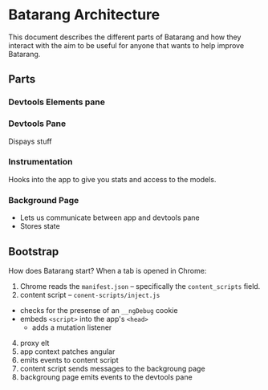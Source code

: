 # Batarang Architecture

This document describes the different parts of Batarang and how they interact
with the aim to be useful for anyone that wants to help improve Batarang.


## Parts

### Devtools Elements pane

### Devtools Pane
Dispays stuff


### Instrumentation
Hooks into the app to give you stats and access to the models.

### Background Page
- Lets us communicate between app and devtools pane
- Stores state


## Bootstrap

How does Batarang start? When a tab is opened in Chrome:

1. Chrome reads the `manifest.json` – specifically the `content_scripts` field.
2. content script – `conent-scripts/inject.js`
  * checks for the presense of an `__ngDebug` cookie
  * embeds `<script>` into the app's `<head>`
    - adds a mutation listener
4. proxy elt
5. app context patches angular
6. emits events to content script
7. content script sends messages to the backgroung page
8. backgroung page emits events to the devtools pane


